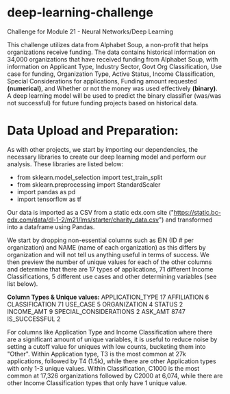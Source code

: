 # deep-learning-challenge
Challenge for Module 21 - Neural Networks/Deep Learning

This challenge utilizes data from Alphabet Soup, a non-profit that helps organizations receive funding. The data contains historical information on 34,000 organizations that have received funding from Alphabet Soup, with information on Applicant Type, Industry Sector, Govt Org Classification, Use case for funding, Organization Type, Active Status, Income Classification, Special Considerations for applications, Funding amount requested **(numerical)**, and Whether or not the money was used effectively **(binary)**. A deep learning model will be used to predict the binary classifier (was/was not successful) for future funding projects based on historical data. 

# Data Upload and Preparation: 

As with other projects, we start by importing our dependencies, the necessary libraries to create our deep learning model and perform our analysis. These libraries are listed below:

- from sklearn.model_selection import test_train_split
- from sklearn.preprocessing import StandardScaler
- import pandas as pd
- import tensorflow as tf

Our data is imported as a CSV from a static edx.com site ("https://static.bc-edx.com/data/dl-1-2/m21/lms/starter/charity_data.csv") and transformed into a dataframe using Pandas.

We start by dropping non-essential columns such as EIN (ID # per organization) and NAME (name of each organization) as this differs by organization and will not tell us anything useful in terms of success. We then preview the number of unique values for each of the other columns and determine that there are 17 types of applications, 71 different Income Classifications, 5 different use cases and other determining variables (see list below). 

**Column Types & Unique values:**
APPLICATION_TYPE            17
AFFILIATION                  6
CLASSIFICATION              71
USE_CASE                     5
ORGANIZATION                 4
STATUS                       2
INCOME_AMT                   9
SPECIAL_CONSIDERATIONS       2
ASK_AMT                   8747
IS_SUCCESSFUL                2


For columns like Application Type and Income Classification where there are a significant amount of unique variables, it is useful to reduce noise by setting a cutoff value for uniques with low counts, bucketing them into "Other". Within Application type, T3 is the most common at 27k applications, followed by T4 (1.5k), while there are other Application types with only 1-3 unique values. Within Classification, C1000 is the most common at 17,326 organizations followed by C2000 at 6,074, while there are other Income Classification types that only have 1 unique value. 
